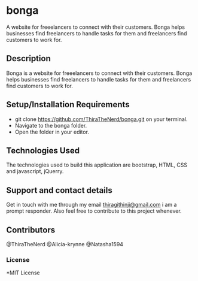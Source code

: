 # bonga
A website for freeelancers to connect with their customers. Bonga helps businesses find freelancers to handle tasks for them and freelancers find customers to work for.
## Description
Bonga is a website for freeelancers to connect with their customers. Bonga helps businesses find freelancers to handle tasks for them and freelancers find customers to work for.
## Setup/Installation Requirements
* git clone https://github.com/ThiraTheNerd/bonga.git on your terminal.
* Navigate to the bonga folder.
* Open the folder in your editor.

## Technologies Used
The technologies used to build this application are bootstrap, HTML, CSS and javascript, jQuerry.

## Support and contact details
Get in touch with me through my email thiragithinji@gmail.com i am a prompt responder. 
Also feel free to contribute to this project whenever.
## Contributors
@ThiraTheNerd
@Alicia-krynne
@Natasha1594

### License
*MIT License

